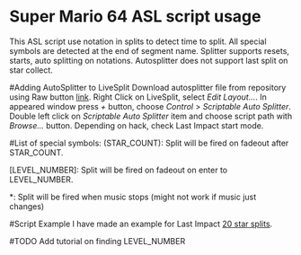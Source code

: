 # Super Mario 64 ASL script usage
This ASL script use notation in splits to detect time to split. All special symbols are detected at the end of segment name. Splitter supports resets, starts, auto splitting on notations. Autosplitter does not support last split on star collect.

#Adding AutoSplitter to LiveSplit
Download autosplitter file from repository using Raw button [link](https://raw.githubusercontent.com/aglab2/LiveSplitAutoSplitters/master/LiveSplit.SuperMario64.asl). Right Click on LiveSplit, select _Edit Layout..._. In appeared window press _+_ button, choose _Control_ > _Scriptable Auto Splitter_. Double left click on _Scriptable Auto Splitter_ item and choose script path with _Browse..._ button. Depending on hack, check Last Impact start mode. 

#List of special symbols:
(STAR_COUNT): Split will be fired on fadeout after STAR_COUNT.

[LEVEL_NUMBER]: Split will be fired on fadeout on enter to LEVEL_NUMBER.

*: Split will be fired when music stops (might not work if music just changes)

#Script Example
I have made an example for Last Impact [20 star splits](https://splits.io/10hx).

#TODO
Add tutorial on finding LEVEL_NUMBER
